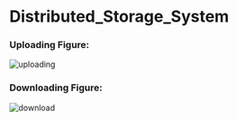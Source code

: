 # Distributed_Storage_System
### Uploading Figure:
![uploading](https://user-images.githubusercontent.com/96031665/157582563-951ba66b-9fc4-4907-9a87-a0f1a8b57d36.png)

### Downloading Figure:
![download](https://user-images.githubusercontent.com/96031665/157582568-1856e104-b4f2-4fbc-953d-60aced8540a4.png)
